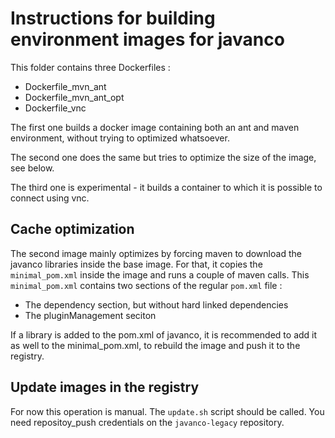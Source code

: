# Instructions for building environment images for javanco

This folder contains three Dockerfiles :
- Dockerfile_mvn_ant
- Dockerfile_mvn_ant_opt
- Dockerfile_vnc

The first one builds a docker image containing both an ant and maven environment, without trying to optimized whatsoever.

The second one does the same but tries to optimize the size of the image, see below.

The third one is experimental - it builds a container to which it is possible to connect using vnc.

## Cache optimization

The second image mainly optimizes by forcing maven to download the javanco libraries inside the base image. For that, it copies the `minimal_pom.xml` inside the image and runs a couple of maven calls. This `minimal_pom.xml` contains two sections of the regular `pom.xml` file :
- The dependency section, but without hard linked dependencies
- The pluginManagement seciton

If a library is added to the pom.xml of javanco, it is recommended to add it as well to the minimal_pom.xml, to rebuild the image and push it to the registry.

## Update images in the registry

For now this operation is manual. The `update.sh` script should be called. You need repositoy_push credentials on the `javanco-legacy` repository.

